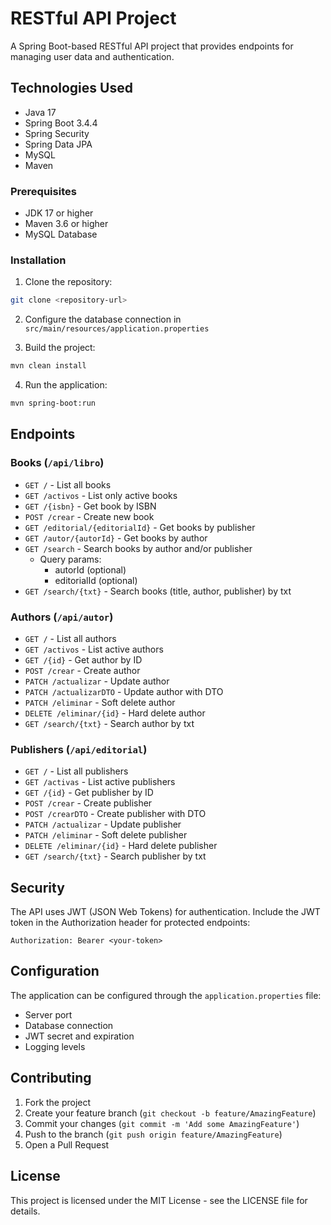 # RESTful API Project

A Spring Boot-based RESTful API project that provides endpoints for managing user data and authentication.

## Technologies Used

- Java 17
- Spring Boot 3.4.4
- Spring Security
- Spring Data JPA
- MySQL
- Maven

### Prerequisites

- JDK 17 or higher
- Maven 3.6 or higher
- MySQL Database

### Installation

1. Clone the repository:
```bash
git clone <repository-url>
```

2. Configure the database connection in `src/main/resources/application.properties`

3. Build the project:
```bash
mvn clean install
```

4. Run the application:
```bash
mvn spring-boot:run
```

## Endpoints

### Books (`/api/libro`)
- `GET /` - List all books
- `GET /activos` - List only active books 
- `GET /{isbn}` - Get book by ISBN
- `POST /crear` - Create new book
- `GET /editorial/{editorialId}` - Get books by publisher
- `GET /autor/{autorId}` - Get books by author
- `GET /search` - Search books by author and/or publisher
  - Query params: 
    - autorId (optional)
    - editorialId (optional)
- `GET /search/{txt}` - Search books (title, author, publisher) by txt
    
### Authors (`/api/autor`)
- `GET /` - List all authors
- `GET /activos` - List active authors
- `GET /{id}` - Get author by ID
- `POST /crear` - Create author
- `PATCH /actualizar` - Update author
- `PATCH /actualizarDTO` - Update author with DTO
- `PATCH /eliminar` - Soft delete author
- `DELETE /eliminar/{id}` - Hard delete author
- `GET /search/{txt}` - Search author by txt

### Publishers (`/api/editorial`)
- `GET /` - List all publishers
- `GET /activas` - List active publishers
- `GET /{id}` - Get publisher by ID
- `POST /crear` - Create publisher
- `POST /crearDTO` - Create publisher with DTO
- `PATCH /actualizar` - Update publisher
- `PATCH /eliminar` - Soft delete publisher
- `DELETE /eliminar/{id}` - Hard delete publisher
- `GET /search/{txt}` - Search publisher by txt

<!-- ### Authentication
- `POST /auth/login` - User login
- `POST /auth/register` - User registration -->

<!-- ### Users
- `GET /api/users` - Get all users
- `GET /api/users/{id}` - Get user by ID
- `POST /api/users` - Create new user
- `PUT /api/users/{id}` - Update user
- `DELETE /api/users/{id}` - Delete user -->

<!-- ### Categories
- `GET /api/categories` - Get all categories
- `GET /api/categories/{id}` - Get category by ID
- `POST /api/categories` - Add a new category
- `PUT /api/categories/{id}` - Update category details
- `DELETE /api/categories/{id}` - Delete a category -->

<!-- ### Orders
- `GET /api/orders` - Get all orders
- `GET /api/orders/{id}` - Get order by ID
- `POST /api/orders` - Create a new order
- `PUT /api/orders/{id}` - Update order details
- `DELETE /api/orders/{id}` - Delete an order -->

## Security

The API uses JWT (JSON Web Tokens) for authentication. Include the JWT token in the Authorization header for protected endpoints:

```
Authorization: Bearer <your-token>
```

## Configuration

The application can be configured through the `application.properties` file:

- Server port
- Database connection
- JWT secret and expiration
- Logging levels

## Contributing

1. Fork the project
2. Create your feature branch (`git checkout -b feature/AmazingFeature`)
3. Commit your changes (`git commit -m 'Add some AmazingFeature'`)
4. Push to the branch (`git push origin feature/AmazingFeature`)
5. Open a Pull Request

## License

This project is licensed under the MIT License - see the LICENSE file for details.
